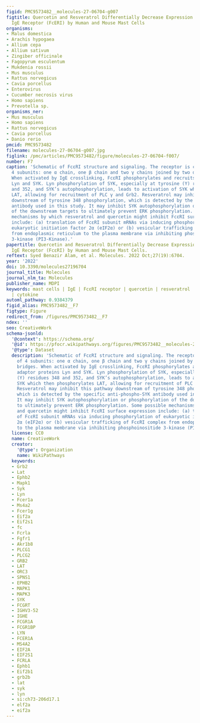 ```yaml
---
figid: PMC9573482__molecules-27-06704-g007
figtitle: Quercetin and Resveratrol Differentially Decrease Expression of the High-Affinity
  IgE Receptor (FcERI) by Human and Mouse Mast Cells
organisms:
- Malus domestica
- Arachis hypogaea
- Allium cepa
- Allium sativum
- Zingiber officinale
- Fagopyrum esculentum
- Mukdenia rossii
- Mus musculus
- Rattus norvegicus
- Cavia porcellus
- Enterovirus
- Cucumber necrosis virus
- Homo sapiens
- Prevotella sp.
organisms_ner:
- Mus musculus
- Homo sapiens
- Rattus norvegicus
- Cavia porcellus
- Danio rerio
pmcid: PMC9573482
filename: molecules-27-06704-g007.jpg
figlink: /pmc/articles/PMC9573482/figure/molecules-27-06704-f007/
number: F7
caption: 'Schematic of FcεRI structure and signaling. The receptor is composed of
  4 subunits: one α chain, one β chain and two γ chains joined by two disulphide bridges.
  When activated by IgE crosslinking, FcεRI phosphorylates and recruits adaptor proteins
  Lyn and SYK. Lyn phosphorylation of SYK, especially at tyrosine (Y) residues 348
  and 352, and SYK’s autophosphorylation, leads to activation of SYK which then phosphorylates
  LAT, allowing for recruitment of PLC γ and Grb2. Resveratrol may inhibit this pathway
  downstream of tyrosine 348 phosphorylation, which is detected by the specific anti-phospho-SYK
  antibody used in this study. It may inhibit SYK autophosphorylation or phosphorylation
  of the downstream targets to ultimately prevent ERK phosphorylation. Some possible
  mechanisms by which resveratrol and quercetin might inhibit FcεRI surface expression
  include: (a) translation of FcεRI subunit mRNAs via inducing phosphorylation of
  eukaryotic initiation factor 2α (eIF2α) or (b) vesicular trafficking of FcεRI complex
  from endoplasmic reticulum to the plasma membrane via inhibiting phosphoinositide
  3-kinase (PI3-Kinase).'
papertitle: Quercetin and Resveratrol Differentially Decrease Expression of the High-Affinity
  IgE Receptor (FcεRI) by Human and Mouse Mast Cells.
reftext: Syed Benazir Alam, et al. Molecules. 2022 Oct;27(19):6704.
year: '2022'
doi: 10.3390/molecules27196704
journal_title: Molecules
journal_nlm_ta: Molecules
publisher_name: MDPI
keywords: mast cells | IgE | FcεRI receptor | quercetin | resveratrol | degranulation
  | cytokine
automl_pathway: 0.9384379
figid_alias: PMC9573482__F7
figtype: Figure
redirect_from: /figures/PMC9573482__F7
ndex: ''
seo: CreativeWork
schema-jsonld:
  '@context': https://schema.org/
  '@id': https://pfocr.wikipathways.org/figures/PMC9573482__molecules-27-06704-g007.html
  '@type': Dataset
  description: 'Schematic of FcεRI structure and signaling. The receptor is composed
    of 4 subunits: one α chain, one β chain and two γ chains joined by two disulphide
    bridges. When activated by IgE crosslinking, FcεRI phosphorylates and recruits
    adaptor proteins Lyn and SYK. Lyn phosphorylation of SYK, especially at tyrosine
    (Y) residues 348 and 352, and SYK’s autophosphorylation, leads to activation of
    SYK which then phosphorylates LAT, allowing for recruitment of PLC γ and Grb2.
    Resveratrol may inhibit this pathway downstream of tyrosine 348 phosphorylation,
    which is detected by the specific anti-phospho-SYK antibody used in this study.
    It may inhibit SYK autophosphorylation or phosphorylation of the downstream targets
    to ultimately prevent ERK phosphorylation. Some possible mechanisms by which resveratrol
    and quercetin might inhibit FcεRI surface expression include: (a) translation
    of FcεRI subunit mRNAs via inducing phosphorylation of eukaryotic initiation factor
    2α (eIF2α) or (b) vesicular trafficking of FcεRI complex from endoplasmic reticulum
    to the plasma membrane via inhibiting phosphoinositide 3-kinase (PI3-Kinase).'
  license: CC0
  name: CreativeWork
  creator:
    '@type': Organization
    name: WikiPathways
  keywords:
  - Grb2
  - Lat
  - Ephb2
  - Mapk1
  - Syk
  - Lyn
  - Fcer1a
  - Ms4a2
  - Fcer1g
  - Eif2a
  - Eif2s1
  - fc
  - Fcrla
  - Fgfr1
  - Akr1b8
  - PLCG1
  - PLCG2
  - GRB2
  - LAT
  - ORC3
  - SPNS1
  - EPHB2
  - MAPK1
  - MAPK3
  - SYK
  - FCGRT
  - IGHV3-52
  - IGHE
  - FCGR1A
  - FCGR1BP
  - LYN
  - FCER1A
  - MS4A2
  - EIF2A
  - EIF2S1
  - FCRLA
  - Ephb1
  - Eif2b1
  - grb2b
  - lat
  - syk
  - lyn
  - si:ch73-206d17.1
  - elf2a
  - eif2a
---
```

